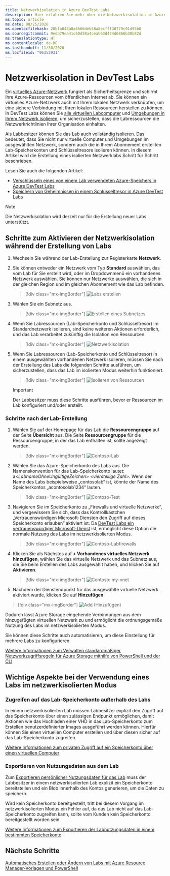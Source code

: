 ```yaml
---
title: Netzwerkisolation in Azure DevTest Labs
description: Hier erfahren Sie mehr über die Netzwerkisolation in Azure DevTest Labs.
ms.topic: article
ms.date: 08/25/2020
ms.openlocfilehash: 28bfa048a8a6666deb58a8ecfff38779c91d95b8
ms.sourcegitcommit: 9eda79ea41c60d58a4ceab63d424d6866b38b82d
ms.translationtype: HT
ms.contentlocale: de-DE
ms.lasthandoff: 11/30/2020
ms.locfileid: "96352931"
---
```

# <a name="network-isolation-in-devtest-labs"></a>Netzwerkisolation in DevTest Labs

Ein [virtuelles Azure-Netzwerk](../virtual-network/virtual-networks-overview.md) fungiert als Sicherheitsgrenze und schirmt Ihre Azure-Ressourcen vom öffentlichen Internet ab. Sie können ein virtuelles Azure-Netzwerk auch mit Ihrem lokalen Netzwerk verknüpfen, um eine sichere Verbindung mit Ihren lokalen Ressourcen herstellen zu können. In DevTest Labs können Sie [alle virtuellen Labcomputer](devtest-lab-configure-vnet.md) und [Umgebungen in Ihrem Netzwerk isolieren](connect-environment-lab-virtual-network.md), um sicherzustellen, dass die Labressourcen die Netzwerkrichtlinien Ihrer Organisation einhalten. 

Als Labbesitzer können Sie das Lab auch vollständig isolieren. Das bedeutet, dass Sie nicht nur virtuelle Computer und Umgebungen im ausgewählten Netzwerk, sondern auch die in Ihrem Abonnement erstellten Lab-Speicherkonten und Schlüsseltresore isolieren können. In diesem Artikel wird die Erstellung eines isolierten Netzwerklabs Schritt für Schritt beschrieben. 

Lesen Sie auch die folgenden Artikel:

- [Verschlüsseln eines von einem Lab verwendeten Azure-Speichers in Azure DevTest Labs](encrypt-storage.md)
- [Speichern von Geheimnissen in einem Schlüsseltresor in Azure DevTest Labs](devtest-lab-store-secrets-in-key-vault.md)
 
> [!NOTE]
> Die Netzwerkisolation wird derzeit nur für die Erstellung neuer Labs unterstützt.

## <a name="steps-to-enable-network-isolation-during-lab-creation"></a>Schritte zum Aktivieren der Netzwerkisolation während der Erstellung von Labs

1. Wechseln Sie während der Lab-Erstellung zur Registerkarte **Netzwerk**.
1. Sie können entweder ein Netzwerk vom Typ **Standard** auswählen, das vom Lab für Sie erstellt wird, oder im Dropdownmenü ein vorhandenes Netzwerk auswählen. Sie können nur Netzwerke auswählen, die sich in der gleichen Region und im gleichen Abonnement wie das Lab befinden. 

    > [!div class="mx-imgBorder"]
    > ![Labs erstellen](./media/network-isolation/create-lab.png)
1. Wählen Sie ein Subnetz aus.

    > [!div class="mx-imgBorder"]
    > ![Erstellen eines Subnetzes](./media/network-isolation/create-lab-subnet.png)
1. Wenn Sie Labressourcen (Lab-Speicherkonto und Schlüsseltresor) im Standardnetzwerk isolieren, sind keine weiteren Aktionen erforderlich, und das Lab verarbeitet zukünftig die Isolation von Ressourcen.
 
    > [!div class="mx-imgBorder"]
    > ![Netzwerkisolation](./media/network-isolation/isolate-lab-resources.png)
1. Wenn Sie Labressourcen (Lab-Speicherkonto und Schlüsseltresor) in einem ausgewählten vorhandenen Netzwerk isolieren, müssen Sie nach der Erstellung des Labs die folgenden Schritte ausführen, um sicherzustellen, dass das Lab im isolierten Modus weiterhin funktioniert. 
 
    > [!div class="mx-imgBorder"]
    > ![Isolieren von Ressourcen](./media/network-isolation/isolate-my-vnet.png)

    > [!IMPORTANT]
    > Der Labbesitzer muss diese Schritte ausführen, bevor er Ressourcen im Lab konfiguriert und/oder erstellt.

### <a name="steps-to-follow-post-lab-creation"></a>Schritte nach der Lab-Erstellung

1. Wählen Sie auf der Homepage für das Lab die **Ressourcengruppe** auf der Seite **Übersicht** aus. Die Seite **Ressourcengruppe** für die Ressourcengruppe, in der das Lab enthalten ist, sollte angezeigt werden. 
 
   > [!div class="mx-imgBorder"]
   > ![Contoso-Lab](./media/network-isolation/contoso-lab.png)
1. Wählen Sie das Azure-Speicherkonto des Labs aus. Die Namenskonvention für das Lab-Speicherkonto lautet: a<*LabnameOhneUngültigeZeichen*> *<vierstellige Zahl*>. Wenn der Name des Labs beispielsweise „contosolab“ ist, könnte der Name des Speicherkontos „acontosolab1234“ lauten.
 
   > [!div class="mx-imgBorder"]
   > ![Contoso-Test](./media/network-isolation/contoso-test.png)
1. Navigieren Sie im Speicherkonto zu „Firewalls und virtuelle Netzwerke“, und vergewissern Sie sich, dass das Kontrollkästchen „Vertrauenswürdigen Microsoft-Diensten den Zugriff auf dieses Speicherkonto erlauben“ aktiviert ist. Da [DevTest Labs ein vertrauenswürdiger Microsoft-Dienst](../storage/common/storage-network-security.md#trusted-microsoft-services) ist, ermöglicht diese Option die normale Nutzung des Labs im netzwerkisolierten Modus. 

   > [!div class="mx-imgBorder"]
   > ![Contoso-Labfirewalls](./media/network-isolation/contoso-lab-firewalls-vnets.png)
1. Klicken Sie als Nächstes auf **+ Vorhandenes virtuelles Netzwerk hinzufügen**, wählen Sie das virtuelle Netzwerk und das Subnetz aus, die Sie beim Erstellen des Labs ausgewählt haben, und klicken Sie auf **Aktivieren**. 

   > [!div class="mx-imgBorder"]
   > ![Contoso: my-vnet](./media/network-isolation/contoso-lab-my-vnet.png)
5.  Nachdem der Dienstendpunkt für das ausgewählte virtuelle Netzwerk aktiviert wurde, klicken Sie auf **Hinzufügen**. 

   > [!div class="mx-imgBorder"]
   > ![Add (Hinzufügen)](./media/network-isolation/contoso-firewall-add.png)
 
Dadurch lässt Azure Storage eingehende Verbindungen aus dem hinzugefügten virtuellen Netzwerk zu und ermöglicht die ordnungsgemäße Nutzung des Labs im netzwerkisolierten Modus. 

Sie können diese Schritte auch automatisieren, um diese Einstellung für mehrere Labs zu konfigurieren. 

[Weitere Informationen zum Verwalten standardmäßiger Netzwerkzugriffsregeln für Azure Storage mithilfe von PowerShell und der CLI](../storage/common/storage-network-security.md?toc=%2fazure%2fvirtual-network%2ftoc.json#powershell)

## <a name="things-to-remember-while-using-a-lab-in-a-network-isolated-mode"></a>Wichtige Aspekte bei der Verwendung eines Labs im netzwerkisolierten Modus

### <a name="accessing-labs-storage-account-outside-the-lab"></a>Zugreifen auf das Lab-Speicherkonto außerhalb des Labs 

In einem netzwerkisolierten Lab müssen Labbesitzer explizit den Zugriff auf das Speicherkonto über einen zulässigen Endpunkt ermöglichen, damit Aktionen wie das Hochladen einer VHD in das Lab-Speicherkonto zum Erstellen benutzerdefinierter Images ausgeführt werden können. Hierfür können Sie einen virtuellen Computer erstellen und über diesen sicher auf das Lab-Speicherkonto zugreifen. 

[Weitere Informationen zum privaten Zugriff auf ein Speicherkonto über einen virtuellen Computer](../private-link/tutorial-private-endpoint-storage-portal.md)

### <a name="exporting-usage-data-from-the-lab"></a>Exportieren von Nutzungsdaten aus dem Lab 

Zum [Exportieren persönlicher Nutzungsdaten für das Lab](personal-data-delete-export.md) muss der Labbesitzer in einem netzwerkisolierten Lab explizit ein Speicherkonto bereitstellen und ein Blob innerhalb des Kontos generieren, um die Daten zu speichern. 

Wird kein Speicherkonto bereitgestellt, tritt bei diesem Vorgang im netzwerkisolierten Modus ein Fehler auf, da das Lab nicht auf das Lab-Speicherkonto zugreifen kann, sollte vom Kunden kein Speicherkonto bereitgestellt worden sein. 

[Weitere Informationen zum Exportieren der Labnutzungsdaten in einem bestimmten Speicherkonto](personal-data-delete-export.md#azure-powershell)

## <a name="next-steps"></a>Nächste Schritte

[Automatisches Erstellen oder Ändern von Labs mit Azure Resource Manager-Vorlagen und PowerShell](devtest-lab-use-arm-and-powershell-for-lab-resources.md)
